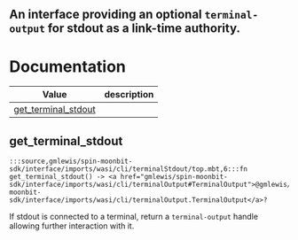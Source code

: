 An interface providing an optional `terminal-output` for stdout as a
link-time authority.
---
# Documentation
|Value|description|
|---|---|
|[get\_terminal\_stdout](#get_terminal_stdout)||

## get\_terminal\_stdout

```moonbit
:::source,gmlewis/spin-moonbit-sdk/interface/imports/wasi/cli/terminalStdout/top.mbt,6:::fn get_terminal_stdout() -> <a href="gmlewis/spin-moonbit-sdk/interface/imports/wasi/cli/terminalOutput#TerminalOutput">@gmlewis/spin-moonbit-sdk/interface/imports/wasi/cli/terminalOutput.TerminalOutput</a>?
```

 If stdout is connected to a terminal, return a `terminal-output` handle
allowing further interaction with it.
